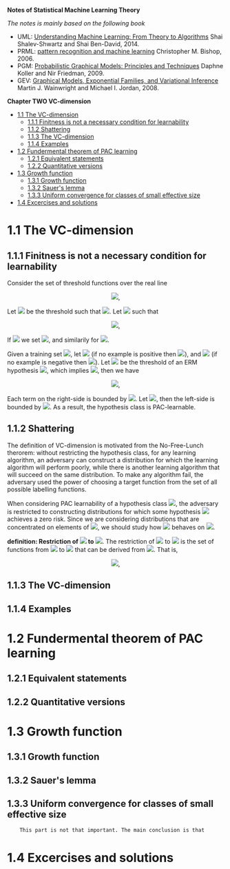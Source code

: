 **Notes of Statistical Machine Learning Theory**

*The notes is mainly based on the following book*

- UML: [Understanding Machine Learning: From Theory to Algorithms](https://www.cs.huji.ac.il/~shais/UnderstandingMachineLearning/understanding-machine-learning-theory-algorithms.pdf)  Shai Shalev-Shwartz and Shai Ben-David, 2014.
- PRML: [pattern recognition and machine learning](http://users.isr.ist.utl.pt/~wurmd/Livros/school/Bishop%20-%20Pattern%20Recognition%20And%20Machine%20Learning%20-%20Springer%20%202006.pdf) Christopher M. Bishop, 2006.
- PGM: [Probabilistic Graphical Models: Principles and Techniques](https://mitpress.mit.edu/books/probabilistic-graphical-models) Daphne Koller and Nir Friedman, 2009.
- GEV: [Graphical Models, Exponential Families, and Variational Inference](https://people.eecs.berkeley.edu/~wainwrig/Papers/WaiJor08_FTML.pdf) Martin J. Wainwright and Michael I. Jordan, 2008.

**Chapter TWO VC-dimension**


- [1.1 The VC-dimension](#11-the-vc-dimension)
  - [1.1.1 Finitness is not a necessary condition for learnability](#111-finitness-is-not-a-necessary-condition-for-learnability)
  - [1.1.2 Shattering](#112-shattering)
  - [1.1.3 The VC-dimension](#113-the-vc-dimension)
  - [1.1.4 Examples](#114-examples)
- [1.2 Fundermental theorem of PAC learning](#12-fundermental-theorem-of-pac-learning)
  - [1.2.1 Equivalent statements](#121-equivalent-statements)
  - [1.2.2 Quantitative versions](#122-quantitative-versions)
- [1.3 Growth function](#13-growth-function)
  - [1.3.1 Growth function](#131-growth-function)
  - [1.3.2 Sauer's lemma](#132-sauers-lemma)
  - [1.3.3 Uniform convergence for classes of small effective size](#133-uniform-convergence-for-classes-of-small-effective-size)
- [1.4 Excercises and solutions](#14-excercises-and-solutions)

# 1.1 The VC-dimension

## 1.1.1 Finitness is not a necessary condition for learnability

Consider the set of threshold functions over the real line

<div align=center>
<img src=http://latex.codecogs.com/gif.latex?\mathcal{H}%3D\{h_a(x)%3D\mathbb{I}_{[x\leq%20a]},a\in\mathbb{R}\}>,
</div align=center>

Let <img src=http://latex.codecogs.com/gif.latex?a^*> be the threshold such that <img src=http://latex.codecogs.com/gif.latex?L_\mathcal{D}(h^*)%3D0>. Let <img src=http://latex.codecogs.com/gif.latex?a_0%3Ca^*%3Ca_1> such that

<div align=center>
<img src=http://latex.codecogs.com/gif.latex?\mathop{\mathbb{P}}\limits_{x\sim\mathcal{D}_x}[x\in(a_0,a^*)]%3D\mathop{\mathbb{P}}\limits_{x\sim\mathcal{D}_x}[x\in(a^*,a_1)]%3D\epsilon>,
</div align=center>

If <img src=http://latex.codecogs.com/gif.latex?\mathcal{D}_x(-\infty,a^*)\leq\epsilon> we set <img src=http://latex.codecogs.com/gif.latex?a_0%3D-\infty>, and similarily for <img src=http://latex.codecogs.com/gif.latex?a_1>.

Given a training set <img src=http://latex.codecogs.com/gif.latex?S>, let <img src=http://latex.codecogs.com/gif.latex?b_0%3D\max\{x:(x,1)\in%20S\}> (if no example is positive then <img src=http://latex.codecogs.com/gif.latex?b_0%3D-\infty>), and <img src=http://latex.codecogs.com/gif.latex?b_1%3D\min\{x:(x,0)\in%20S\}> (if no example is negative then <img src=http://latex.codecogs.com/gif.latex?b_1%3D\infty>). Let <img src=http://latex.codecogs.com/gif.latex?b_S> be the threshold of an ERM hypothesis <img src=http://latex.codecogs.com/gif.latex?h_S>, which implies <img src=http://latex.codecogs.com/gif.latex?b_S\in(b_0,b_1)>, then we have

<div align=center>
<img src=http://latex.codecogs.com/gif.latex?\mathop{\mathbb{P}}\limits_{S\sim\mathcal{D}^m}[L_\mathcal{D}(h_S)%3C\epsilon]\leq\mathop{\mathbb{P}}\limits_{S\sim\mathcal{D}^m}[b_0%3Ca_0]+\mathop{\mathbb{P}}\limits_{S\sim\mathcal{D}^m}[b_1%3Ea_1]>,
</div align=center>

Each term on the right-side is bounded by <img src=http://latex.codecogs.com/gif.latex?(1-\epsilon)^m\leq%20e^{-\epsilon%20m}>. Let <img src=http://latex.codecogs.com/gif.latex?m%3E\log(2/\delta)/\epsilon>, then the left-side is bounded by <img src=http://latex.codecogs.com/gif.latex?\delta>. As a result, the hypothesis class is PAC-learnable.

## 1.1.2 Shattering

The definition of VC-dimension is motivated from the No-Free-Lunch therorem: without restricting the hypothesis class, for any learning algorithm, an adversary can construct a distribution for which the learning algorithm will perform poorly, while there is another learning algorithm that will succeed on the same distribution. To make any algorithm fail, the adversary used the power of choosing a target function from the set of all possible labelling functions.

When considering PAC learnability of a hypothesis class <img src=http://latex.codecogs.com/gif.latex?\mathcal{H}>, the adversary is restricted to constructing distributions for which some hypothesis <img src=http://latex.codecogs.com/gif.latex?n\in\mathcal{H}> achieves a zero risk. Since we are considering distributions that are concentrated on elements of <img src=http://latex.codecogs.com/gif.latex?C>, we should study how <img src=http://latex.codecogs.com/gif.latex?n\in\mathcal{H}> behaves on <img src=http://latex.codecogs.com/gif.latex?C>.

**definition: Restriction of <img src=http://latex.codecogs.com/gif.latex?n\in\mathcal{H}> to <img src=http://latex.codecogs.com/gif.latex?C>**. The restriction of <img src=http://latex.codecogs.com/gif.latex?n\in\mathcal{H}> to <img src=http://latex.codecogs.com/gif.latex?C> is the set of functions from <img src=http://latex.codecogs.com/gif.latex?C> to <img src=http://latex.codecogs.com/gif.latex?\{0,1\}> that can be derived from <img src=http://latex.codecogs.com/gif.latex?\mathcal{H}>. That is,

<div align=center>
<img src=http://latex.codecogs.com/gif.latex?\mathcal{H}_C%3D\{(h(c_1),\cdots,h(c_m):h\in\mathcal{H}\}>,
</div align=center>

## 1.1.3 The VC-dimension

## 1.1.4 Examples

# 1.2 Fundermental theorem of PAC learning

## 1.2.1 Equivalent statements

## 1.2.2 Quantitative versions

# 1.3 Growth function

## 1.3.1 Growth function

## 1.3.2 Sauer's lemma

## 1.3.3 Uniform convergence for classes of small effective size

        This part is not that important. The main conclusion is that 

# 1.4 Excercises and solutions